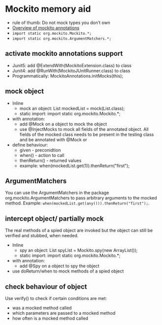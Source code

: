 # Mockito memory aid

- rule of thumb: Do not mock types you don’t own
- [Overview of mockito annotations](https://www.baeldung.com/mockito-annotations)
- `import static org.mockito.Mockito.*;`
- `import static org.mockito.ArgumentMatchers.*;`

## activate mockito annotations support

- Junit5: add @ExtendWith(MockitoExtension.class) to class
- Junit4: add @RunWith(MockitoJUnitRunner.class) to class
- Programmatically: MockitoAnnotations.initMocks(this);

## mock object

- Inline
    - mock an object: List mockedList = mock(List.class);
    - static import: import static org.mockito.Mockito.*; 
- with annotation: 
    - add @Mock on a object to mock the object
    - use @InjectMocks to mock all fields of the annotated object. All fields of the mocked class needs to be present in the testing class and be annotated with @Mock or 
- define behaviour:
    - given - preconidtion
    - when() - action to call
    - thenReturn() - returned values
    - example: when(mockedList.get(1)).thenReturn("first");

## ArgumentMatchers

You can use the ArgumentMatchers in the package org.mockito.ArgumentMatchers to pass arbitrary arguments to the mocked method. Example: `when(mockedList.get(any())).thenReturn("first");`.

## intercept object/ partially mock

The real methods of a spied object are invoked but the object can still be verified and stubbed, when needed.

- Inline
    - spy an object: List<String> spyList = Mockito.spy(new ArrayList<String>());
    - static import: import static org.mockito.Mockito.*;
- with annotation: 
    - add @Spy on a object to spy the object
- use doReturn/when to mock methods of a spied object

## check behaviour of object

Use verify() to check if certain conditions are met:

- was a mocked method called
- which parameters are passed to a mocked method
- how often is a mocked method called